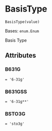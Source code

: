 # BasisType



`BasisType(value)`

Bases: `enum.Enum`

Basis Type

## Attributes



### B631G

`= '6-31g'`



### B631GSS

`= '6-31g**'`



### BSTO3G

`= 'sto3g'`
